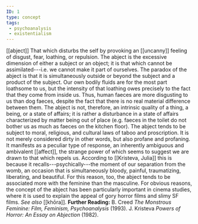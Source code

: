 ```yaml
---
ID: 1
type: concept
tags: 
 - psychoanalysis
 - existentialism
---
```


[[abject]]
 That which disturbs
the self by provoking an
[[uncanny]] feeling of
disgust, fear, loathing, or repulsion. The abject is the excessive
dimension of either a subject or an object; it is that which cannot be
assimilated---i.e. we cannot make it part of ourselves. The paradox of
the abject is that it is simultaneously outside or beyond the subject
and a product of the subject. Our own bodily fluids are for the most
part loathsome to us, but the intensity of that loathing owes precisely
to the fact that they come from inside us. Thus, human faeces are more
disgusting to us than dog faeces, despite the fact that there is no real
material difference between them. The abject is not, therefore, an
intrinsic quality of a thing, a being, or a state of affairs; it is
rather a disturbance in a state of affairs characterized by matter being
out of place (e.g. faeces in the toilet do not bother us as much as
faeces on the kitchen floor). The abject tends to be subject to moral,
religious, and cultural laws of taboo and proscription. It is not merely
considered dirty in other words, but also profane and profaning. It
manifests as a peculiar type of response, an inherently ambiguous and
ambivalent [[affect]], the
strange power of which seems to suggest we are drawn to that which
repels us. According to [[Kristeva, Julia]] this is because
it recalls---psychically---the moment of our separation from the womb,
an occasion that is simultaneously bloody, painful, traumatizing,
liberating, and beautiful. For this reason, too, the abject tends to be
associated more with the feminine than the masculine. For obvious
reasons, the concept of the abject has been particularly important in
cinema studies, where it is used to explain the appeal of gory horror
films and slimy SF films. *See also*
[[khōra]].
**Further Reading:** B. Creed *The Monstrous Feminine: Film, Feminism,
Psychoanalysis* (1993).
J. Kristeva *Powers of Horror: An Essay on Abjection* (1982).
